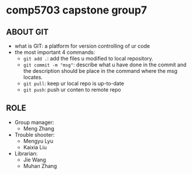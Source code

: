 # comp5703 capstone group7
## ABOUT GIT 
- what is GIT: a platform for version controlling of ur code
- the most important 4 commands:
	- ```git add .```: add the files u modified to local repository.
	- ```git commit -m "msg"```: describe what u have done in the commit and the description should be place in the command where the msg locates.
	- ```git pull```: keep ur local repo is up-to-date
	- ```git push```: push ur conten to remote repo

## ROLE
- Group manager: 
	- Meng Zhang
- Trouble shooter:
	- Mengyu Lyu
	- Kaixia Liu
- Librarian:
	- Jie Wang
	- Muhan Zhang